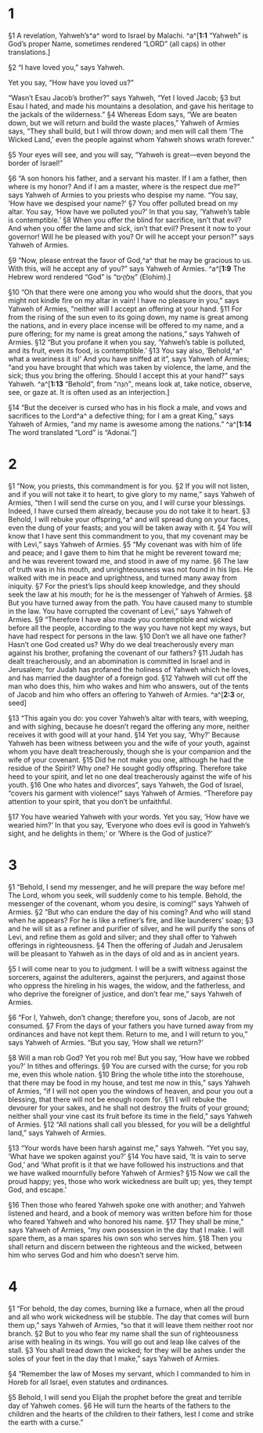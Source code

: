 # 1 
§1 A revelation, Yahweh’s^a^ word to Israel by Malachi. 
^a^[**1:1** “Yahweh” is God’s proper Name, sometimes rendered “LORD” (all caps) in other translations.]

§2 “I have loved you,” says Yahweh. 

Yet you say, “How have you loved us?” 

“Wasn’t Esau Jacob’s brother?” says Yahweh, “Yet I loved Jacob; 
§3 but Esau I hated, and made his mountains a desolation, and gave his heritage to the jackals of the wilderness.” 
§4 Whereas Edom says, “We are beaten down, but we will return and build the waste places,” Yahweh of Armies says, “They shall build, but I will throw down; and men will call them ‘The Wicked Land,’ even the people against whom Yahweh shows wrath forever.” 

§5 Your eyes will see, and you will say, “Yahweh is great—even beyond the border of Israel!” 

§6 “A son honors his father, and a servant his master. If I am a father, then where is my honor? And if I am a master, where is the respect due me?” says Yahweh of Armies to you priests who despise my name. “You say, ‘How have we despised your name?’ 
§7 You offer polluted bread on my altar. You say, ‘How have we polluted you?’ In that you say, ‘Yahweh’s table is contemptible.’ 
§8 When you offer the blind for sacrifice, isn’t that evil? And when you offer the lame and sick, isn’t that evil? Present it now to your governor! Will he be pleased with you? Or will he accept your person?” says Yahweh of Armies. 

§9 “Now, please entreat the favor of God,^a^ that he may be gracious to us. With this, will he accept any of you?” says Yahweh of Armies. 
^a^[**1:9** The Hebrew word rendered “God” is “אֱלֹהִ֑ים” (Elohim).]

§10 “Oh that there were one among you who would shut the doors, that you might not kindle fire on my altar in vain! I have no pleasure in you,” says Yahweh of Armies, “neither will I accept an offering at your hand. 
§11 For from the rising of the sun even to its going down, my name is great among the nations, and in every place incense will be offered to my name, and a pure offering; for my name is great among the nations,” says Yahweh of Armies. 
§12 “But you profane it when you say, ‘Yahweh’s table is polluted, and its fruit, even its food, is contemptible.’ 
§13 You say also, ‘Behold,^a^ what a weariness it is!’ And you have sniffed at it”, says Yahweh of Armies; “and you have brought that which was taken by violence, the lame, and the sick; thus you bring the offering. Should I accept this at your hand?” says Yahweh. 
^a^[**1:13** “Behold”, from “הִנֵּה”, means look at, take notice, observe, see, or gaze at. It is often used as an interjection.]

§14 “But the deceiver is cursed who has in his flock a male, and vows and sacrifices to the Lord^a^ a defective thing; for I am a great King,” says Yahweh of Armies, “and my name is awesome among the nations.”
^a^[**1:14** The word translated “Lord” is “Adonai.”] 

# 2 
§1 “Now, you priests, this commandment is for you. 
§2 If you will not listen, and if you will not take it to heart, to give glory to my name,” says Yahweh of Armies, “then I will send the curse on you, and I will curse your blessings. Indeed, I have cursed them already, because you do not take it to heart. 
§3 Behold, I will rebuke your offspring,^a^ and will spread dung on your faces, even the dung of your feasts; and you will be taken away with it. 
§4 You will know that I have sent this commandment to you, that my covenant may be with Levi,” says Yahweh of Armies. 
§5 “My covenant was with him of life and peace; and I gave them to him that he might be reverent toward me; and he was reverent toward me, and stood in awe of my name. 
§6 The law of truth was in his mouth, and unrighteousness was not found in his lips. He walked with me in peace and uprightness, and turned many away from iniquity. 
§7 For the priest’s lips should keep knowledge, and they should seek the law at his mouth; for he is the messenger of Yahweh of Armies. 
§8 But you have turned away from the path. You have caused many to stumble in the law. You have corrupted the covenant of Levi,” says Yahweh of Armies. 
§9 “Therefore I have also made you contemptible and wicked before all the people, according to the way you have not kept my ways, but have had respect for persons in the law. 
§10 Don’t we all have one father? Hasn’t one God created us? Why do we deal treacherously every man against his brother, profaning the covenant of our fathers? 
§11 Judah has dealt treacherously, and an abomination is committed in Israel and in Jerusalem; for Judah has profaned the holiness of Yahweh which he loves, and has married the daughter of a foreign god. 
§12 Yahweh will cut off the man who does this, him who wakes and him who answers, out of the tents of Jacob and him who offers an offering to Yahweh of Armies. 
^a^[**2:3** or, seed]

§13 “This again you do: you cover Yahweh’s altar with tears, with weeping, and with sighing, because he doesn’t regard the offering any more, neither receives it with good will at your hand. 
§14 Yet you say, ‘Why?’ Because Yahweh has been witness between you and the wife of your youth, against whom you have dealt treacherously, though she is your companion and the wife of your covenant. 
§15 Did he not make you one, although he had the residue of the Spirit? Why one? He sought godly offspring. Therefore take heed to your spirit, and let no one deal treacherously against the wife of his youth. 
§16 One who hates and divorces”, says Yahweh, the God of Israel, “covers his garment with violence!” says Yahweh of Armies. “Therefore pay attention to your spirit, that you don’t be unfaithful. 

§17 You have wearied Yahweh with your words. Yet you say, ‘How have we wearied him?’ In that you say, ‘Everyone who does evil is good in Yahweh’s sight, and he delights in them;’ or ‘Where is the God of justice?’ 

# 3 
§1 “Behold, I send my messenger, and he will prepare the way before me! The Lord, whom you seek, will suddenly come to his temple. Behold, the messenger of the covenant, whom you desire, is coming!” says Yahweh of Armies. 
§2 “But who can endure the day of his coming? And who will stand when he appears? For he is like a refiner’s fire, and like launderers’ soap; 
§3 and he will sit as a refiner and purifier of silver, and he will purify the sons of Levi, and refine them as gold and silver; and they shall offer to Yahweh offerings in righteousness. 
§4 Then the offering of Judah and Jerusalem will be pleasant to Yahweh as in the days of old and as in ancient years. 

§5 I will come near to you to judgment. I will be a swift witness against the sorcerers, against the adulterers, against the perjurers, and against those who oppress the hireling in his wages, the widow, and the fatherless, and who deprive the foreigner of justice, and don’t fear me,” says Yahweh of Armies. 

§6 “For I, Yahweh, don’t change; therefore you, sons of Jacob, are not consumed. 
§7 From the days of your fathers you have turned away from my ordinances and have not kept them. Return to me, and I will return to you,” says Yahweh of Armies. “But you say, ‘How shall we return?’ 

§8 Will a man rob God? Yet you rob me! But you say, ‘How have we robbed you?’ In tithes and offerings. 
§9 You are cursed with the curse; for you rob me, even this whole nation. 
§10 Bring the whole tithe into the storehouse, that there may be food in my house, and test me now in this,” says Yahweh of Armies, “if I will not open you the windows of heaven, and pour you out a blessing, that there will not be enough room for. 
§11 I will rebuke the devourer for your sakes, and he shall not destroy the fruits of your ground; neither shall your vine cast its fruit before its time in the field,” says Yahweh of Armies. 
§12 “All nations shall call you blessed, for you will be a delightful land,” says Yahweh of Armies. 

§13 “Your words have been harsh against me,” says Yahweh. “Yet you say, ‘What have we spoken against you?’ 
§14 You have said, ‘It is vain to serve God,’ and ‘What profit is it that we have followed his instructions and that we have walked mournfully before Yahweh of Armies? 
§15 Now we call the proud happy; yes, those who work wickedness are built up; yes, they tempt God, and escape.’ 

§16 Then those who feared Yahweh spoke one with another; and Yahweh listened and heard, and a book of memory was written before him for those who feared Yahweh and who honored his name. 
§17 They shall be mine,” says Yahweh of Armies, “my own possession in the day that I make. I will spare them, as a man spares his own son who serves him. 
§18 Then you shall return and discern between the righteous and the wicked, between him who serves God and him who doesn’t serve him. 

# 4 
§1 “For behold, the day comes, burning like a furnace, when all the proud and all who work wickedness will be stubble. The day that comes will burn them up,” says Yahweh of Armies, “so that it will leave them neither root nor branch. 
§2 But to you who fear my name shall the sun of righteousness arise with healing in its wings. You will go out and leap like calves of the stall. 
§3 You shall tread down the wicked; for they will be ashes under the soles of your feet in the day that I make,” says Yahweh of Armies. 

§4 “Remember the law of Moses my servant, which I commanded to him in Horeb for all Israel, even statutes and ordinances. 

§5 Behold, I will send you Elijah the prophet before the great and terrible day of Yahweh comes. 
§6 He will turn the hearts of the fathers to the children and the hearts of the children to their fathers, lest I come and strike the earth with a curse.” 